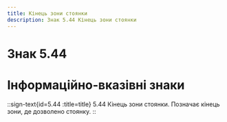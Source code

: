 ```yaml
---
title: Кінець зони стоянки
description: Знак 5.44 Кінець зони стоянки
---
```

# Знак 5.44
# Інформаційно-вказівні знаки
::sign-text{id=5.44 :title=title}
5.44 Кінець зони стоянки. Позначає кінець зони, де дозволено стоянку.
::